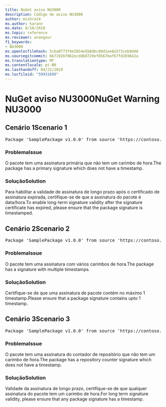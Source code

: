 ```yaml
---
title: NuGet aviso NU3000
description: Código de aviso NU3000
author: mishra14
ms.author: karann
ms.date: 8/16/2018
ms.topic: reference
ms.reviewer: anangaur
f1_keywords:
- NU3000
ms.openlocfilehash: 5cba0f73f4e5854e5b8dbc80d1ee8a573ceb9d48
ms.sourcegitcommit: 6b71926f062ecddb8729ef8567baf67fd269642a
ms.translationtype: MT
ms.contentlocale: pt-BR
ms.lasthandoff: 04/22/2019
ms.locfileid: "59931690"
---
```

# <a name="nuget-warning-nu3000"></a><span data-ttu-id="3a46a-103">NuGet aviso NU3000</span><span class="sxs-lookup"><span data-stu-id="3a46a-103">NuGet Warning NU3000</span></span>

## <a name="scenario-1"></a><span data-ttu-id="3a46a-104">Cenário 1</span><span class="sxs-lookup"><span data-stu-id="3a46a-104">Scenario 1</span></span>

<pre>Package 'SamplePackage v1.0.0' from source 'https://contoso.com/index.json': The primary signature does not have a timestamp.</pre>

### <a name="issue"></a><span data-ttu-id="3a46a-105">Problema</span><span class="sxs-lookup"><span data-stu-id="3a46a-105">Issue</span></span>

<span data-ttu-id="3a46a-106">O pacote tem uma assinatura primária que não tem um carimbo de hora.</span><span class="sxs-lookup"><span data-stu-id="3a46a-106">The package has a primary signature which does not have a timestamp.</span></span>


### <a name="solution"></a><span data-ttu-id="3a46a-107">Solução</span><span class="sxs-lookup"><span data-stu-id="3a46a-107">Solution</span></span>

<span data-ttu-id="3a46a-108">Para habilitar a validade de assinatura de longo prazo após o certificado de assinatura expirada, certifique-se de que a assinatura do pacote é data/hora.</span><span class="sxs-lookup"><span data-stu-id="3a46a-108">To enable long-term signature validity after the signature certificate has expired, please ensure that the package signature is timestamped.</span></span>



## <a name="scenario-2"></a><span data-ttu-id="3a46a-109">Cenário 2</span><span class="sxs-lookup"><span data-stu-id="3a46a-109">Scenario 2</span></span>

<pre>Package 'SamplePackage v1.0.0' from source 'https://contoso.com/index.json': Multiple timestamps are not accepted.</pre>

### <a name="issue"></a><span data-ttu-id="3a46a-110">Problema</span><span class="sxs-lookup"><span data-stu-id="3a46a-110">Issue</span></span>

<span data-ttu-id="3a46a-111">O pacote tem uma assinatura com vários carimbos de hora.</span><span class="sxs-lookup"><span data-stu-id="3a46a-111">The package has a signature with multiple timestamps.</span></span>


### <a name="solution"></a><span data-ttu-id="3a46a-112">Solução</span><span class="sxs-lookup"><span data-stu-id="3a46a-112">Solution</span></span>

<span data-ttu-id="3a46a-113">Certifique-se de que uma assinatura de pacote contém no máximo 1 timestamp.</span><span class="sxs-lookup"><span data-stu-id="3a46a-113">Please ensure that a package signature contains upto 1 timestamp.</span></span>



## <a name="scenario-3"></a><span data-ttu-id="3a46a-114">Cenário 3</span><span class="sxs-lookup"><span data-stu-id="3a46a-114">Scenario 3</span></span>

<pre>Package 'SamplePackage v1.0.0' from source 'https://contoso.com/index.json': The repository countersignature does not have a timestamp.</pre>

### <a name="issue"></a><span data-ttu-id="3a46a-115">Problema</span><span class="sxs-lookup"><span data-stu-id="3a46a-115">Issue</span></span>

<span data-ttu-id="3a46a-116">O pacote tem uma assinatura do contador de repositório que não tem um carimbo de hora.</span><span class="sxs-lookup"><span data-stu-id="3a46a-116">The package has a repository counter signature which does not have a timestamp.</span></span>


### <a name="solution"></a><span data-ttu-id="3a46a-117">Solução</span><span class="sxs-lookup"><span data-stu-id="3a46a-117">Solution</span></span>

<span data-ttu-id="3a46a-118">Validade da assinatura de longo prazo, certifique-se de que qualquer assinatura do pacote tem um carimbo de hora.</span><span class="sxs-lookup"><span data-stu-id="3a46a-118">For long term signature validity, please ensure that any package signature has a timestamp.</span></span>


